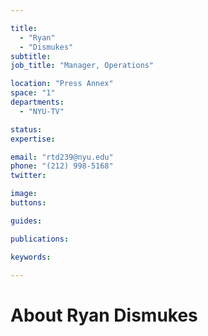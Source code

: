 ```yaml
---

title:
  - "Ryan"
  - "Dismukes"
subtitle: 
job_title: "Manager, Operations"

location: "Press Annex"
space: "1"
departments:
  - "NYU-TV"

status: 
expertise:

email: "rtd239@nyu.edu"
phone: "(212) 998-5168"
twitter: 

image: 
buttons:

guides:

publications:

keywords:

---
```


# About Ryan Dismukes



